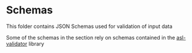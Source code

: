 # Schemas

This folder contains JSON Schemas used for validation of input data

Some of the schemas in the section rely on schemas contained in the [asl-validator](https://github.com/ChristopheBougere/asl-validator/tree/master/src/schemas) library
